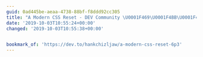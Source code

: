 ```yaml
---
guid: 0ad445be-aeaa-4738-88bf-f8ddd92cc305
title: "A Modern CSS Reset - DEV Community \U0001F469‍\U0001F4BB\U0001F468‍\U0001F4BB"
date: '2019-10-03T10:55:24+00:00'
changed: '2019-10-03T10:55:38+00:00'


bookmark_of: 'https://dev.to/hankchizljaw/a-modern-css-reset-6p3'
---
```


